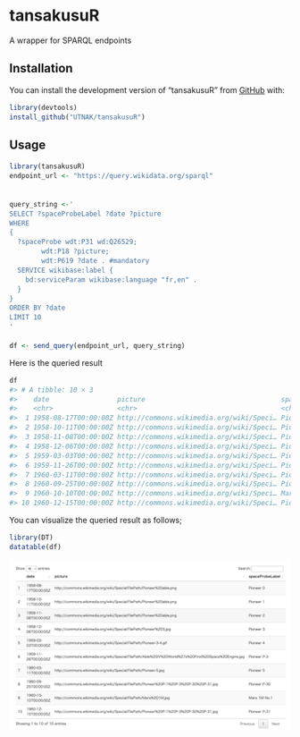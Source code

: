
<!-- README.md is generated from README.Rmd. Please edit that file -->

# tansakusuR

A wrapper for SPARQL endpoints

## Installation

You can install the development version of “tansakusuR” from
[GitHub](https://github.com/UTNAK/tansakusuR) with:

``` r
library(devtools)
install_github("UTNAK/tansakusuR")
```

## Usage

``` r
library(tansakusuR)
endpoint_url <- "https://query.wikidata.org/sparql"


query_string <-'
SELECT ?spaceProbeLabel ?date ?picture
WHERE
{
  ?spaceProbe wdt:P31 wd:Q26529;
        wdt:P18 ?picture;
        wdt:P619 ?date . #mandatory
  SERVICE wikibase:label {
    bd:serviceParam wikibase:language "fr,en" .
  }
}
ORDER BY ?date
LIMIT 10
'

df <- send_query(endpoint_url, query_string)
```

Here is the queried result

``` r
df
#> # A tibble: 10 × 3
#>    date                 picture                                  spaceProbeLabel
#>    <chr>                <chr>                                    <chr>          
#>  1 1958-08-17T00:00:00Z http://commons.wikimedia.org/wiki/Speci… Pioneer 0      
#>  2 1958-10-11T00:00:00Z http://commons.wikimedia.org/wiki/Speci… Pioneer 1      
#>  3 1958-11-08T00:00:00Z http://commons.wikimedia.org/wiki/Speci… Pioneer 2      
#>  4 1958-12-06T00:00:00Z http://commons.wikimedia.org/wiki/Speci… Pioneer 3      
#>  5 1959-03-03T00:00:00Z http://commons.wikimedia.org/wiki/Speci… Pioneer 4      
#>  6 1959-11-26T00:00:00Z http://commons.wikimedia.org/wiki/Speci… Pioneer P-3    
#>  7 1960-03-11T00:00:00Z http://commons.wikimedia.org/wiki/Speci… Pioneer 5      
#>  8 1960-09-25T00:00:00Z http://commons.wikimedia.org/wiki/Speci… Pioneer P-30   
#>  9 1960-10-10T00:00:00Z http://commons.wikimedia.org/wiki/Speci… Mars 1M No.1   
#> 10 1960-12-15T00:00:00Z http://commons.wikimedia.org/wiki/Speci… Pioneer P-31
```

You can visualize the queried result as follows;

``` r
library(DT)
datatable(df)
```

![Visualize as a table](man/figures/README-/wikitable.png)
